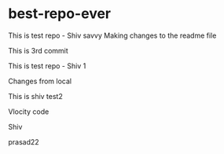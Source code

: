 # best-repo-ever



This is test repo - Shiv savvy
Making changes to the readme file

This is 3rd commit


This is test repo - Shiv 1

Changes from local

This is shiv test2

Vlocity code

Shiv

prasad22

